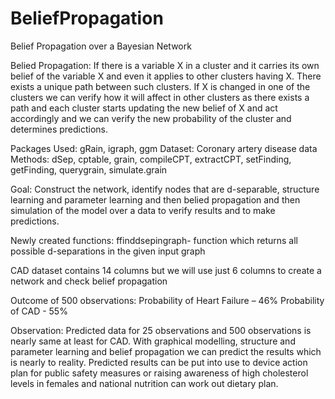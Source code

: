 # BeliefPropagation
Belief Propagation over a Bayesian Network

Belied Propagation: If there is a variable X in a cluster and it carries its own
belief of the variable X and even it applies to other clusters having X. There exists
a unique path between such clusters. If X is changed in one of the clusters we
can verify how it will affect in other clusters as there exists a path and each
cluster starts updating the new belief of X and act accordingly and we can verify
the new probability of the cluster and determines predictions.


Packages Used: gRain, igraph, ggm
Dataset: Coronary artery disease data
Methods: dSep, cptable, grain, compileCPT, extractCPT, setFinding, getFinding, querygrain,
simulate.grain

Goal: Construct the network, identify nodes that are d-separable, structure learning and parameter
learning and then belied propagation and then simulation of the model over a data to verify results and
to make predictions.

Newly created functions:
ffinddsepingraph- function which returns all possible d-separations in the given input graph

CAD dataset contains 14 columns but we will use just 6 columns to create a network and check belief
propagation


Outcome of 500 observations:
Probability of Heart Failure – 46%
Probability of CAD - 55%

Observation: Predicted data for 25 observations and 500 observations is nearly same at least for CAD.
With graphical modelling, structure and parameter learning and belief propagation we can predict the
results which is nearly to reality. Predicted results can be put into use to device action plan for public
safety measures or raising awareness of high cholesterol levels in females and national nutrition can
work out dietary plan.
